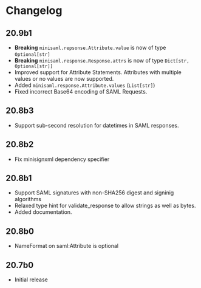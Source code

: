 # Changelog

## 20.9b1

* **Breaking** `minisaml.repsonse.Attribute.value` is now of type `Optional[str]`
* **Breaking** `minisaml.response.Response.attrs` is now of type `Dict[str, Optional[str]]`
* Improved support for Attribute Statements. Attributes with multiple values or no values are now supported.
* Added `minisaml.response.Attribute.values` (`List[str]`)
* Fixed incorrect Base64 encoding of SAML Requests.

## 20.8b3

* Support sub-second resolution for datetimes in SAML responses.

## 20.8b2

* Fix minisignxml dependency specifier

## 20.8b1

* Support SAML signatures with non-SHA256 digest and signinig algorithms
* Relaxed type hint for validate_response to allow strings as well as bytes.
* Added documentation.

## 20.8b0

* NameFormat on saml:Attribute is optional

## 20.7b0

* Initial release
